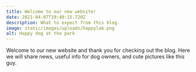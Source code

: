 ```yaml
---
title: Welcome to our new website!
date: 2021-04-07T19:40:15.720Z
description: What to expect from this blog.
image: static/images/uploads/happylab.png
alt: Happy dog at the park
---
```

Welcome to our new website and thank you for checking out the blog.  Here we will share news, useful info for dog owners, and cute pictures like this guy.